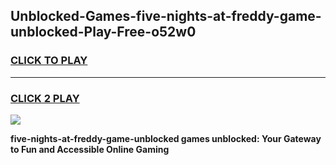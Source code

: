 
## Unblocked-Games-five-nights-at-freddy-game-unblocked-Play-Free-o52w0
<h3>
<a href="https://premium76.site?title=five-nights-at-freddy-game-unblocked&ref=18A1">CLICK TO PLAY</a></h3>
<hr>

<h3>
<a href="https://premium76.site?title=five-nights-at-freddy-game-unblocked&ref=18A1">CLICK 2 PLAY</a>
  
</h3>

<a href="https://premium76.site?title=five-nights-at-freddy-game-unblocked&ref=18A1"><img src="https://clearcache.store/games.png"></a>


**five-nights-at-freddy-game-unblocked games unblocked: Your Gateway to Fun and Accessible Online Gaming**

